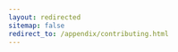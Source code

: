 ```yaml
---
layout: redirected
sitemap: false
redirect_to: /appendix/contributing.html
---
```


<!-- Note to authors: This file was created in December 2016. Feel free to remove it after a few months... -->
<!-- Third line added -->
